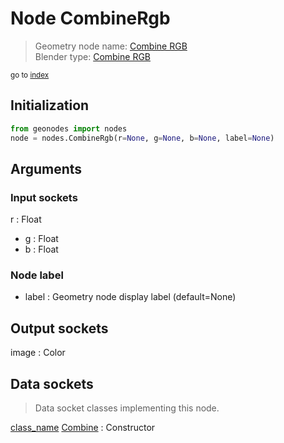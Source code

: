 
# Node CombineRgb

> Geometry node name: [Combine RGB](https://docs.blender.org/manual/en/latest/modeling/geometry_nodes/material/combine_rgb.html)<br>
  Blender type: [Combine RGB](https://docs.blender.org/api/current/bpy.types.ShaderNodeCombineRGB.html)
  
<sub>go to [index](/docs/index.md)</sub>

## Initialization

```python
from geonodes import nodes
node = nodes.CombineRgb(r=None, g=None, b=None, label=None)
```



## Arguments


### Input sockets

r : Float
- g : Float
- b : Float

### Node label

- label : Geometry node display label (default=None)

## Output sockets

image : Color

## Data sockets

> Data socket classes implementing this node.
  
[class_name](/docs/sockets/Color.md) [Combine](/docs/sockets/Color.md#combine) : Constructor

